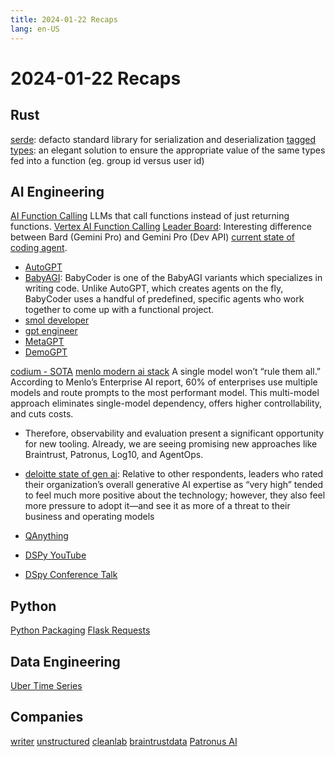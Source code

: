 ```yaml
---
title: 2024-01-22 Recaps
lang: en-US
---
```


# 2024-01-22 Recaps

## Rust

[serde](https://www.shuttle.rs/blog/2024/01/23/using-serde-rust): defacto standard library for serialization and deserialization
[tagged types](https://experimentalworks.net/posts/2024-01-22-simple-phantom-types/): an elegant solution to ensure the appropriate value of the same types fed into a function (eg. group id versus user id)

## AI Engineering

[AI Function Calling](https://gradientflow.com/expanding-ai-horizons-the-rise-of-function-calling-in-llms/) LLMs that call functions instead of just returning functions.
[Vertex AI Function Calling](https://cloud.google.com/vertex-ai/docs/generative-ai/multimodal/function-calling)
[Leader Board](https://huggingface.co/spaces/lmsys/chatbot-arena-leaderboard?utm_source=marktechpost-newsletter.beehiiv.com&utm_medium=newsletter&utm_campaign=sponsored-content-from-height-google-s-bard-has-just-made-a-stunning-leap-surpassing-gpt-4-to-the-second-spot-on-the-leaderboard): Interesting difference between Bard (Gemini Pro) and Gemini Pro (Dev API)
[current state of coding agent](https://deepsense.ai/coding-agents-in-large-language-models?utm_source=substack&utm_medium=email).

- [AutoGPT](https://github.com/Significant-Gravitas/AutoGPT)
- [BabyAGI](https://github.com/yoheinakajima/babyagi): BabyCoder is one of the BabyAGI variants which specializes in writing code. Unlike AutoGPT, which creates agents on the fly, BabyCoder uses a handful of predefined, specific agents who work together to come up with a functional project.
- [smol developer](https://github.com/smol-ai/developer)
- [gpt engineer](https://github.com/gpt-engineer-org/gpt-engineer)
- [MetaGPT](https://github.com/geekan/MetaGPT)
- [DemoGPT](https://github.com/melih-unsal/DemoGPT)

[codium - SOTA](https://www.codium.ai/blog/alphacodium-state-of-the-art-code-generation-for-code-contests)
[menlo modern ai stack](https://menlovc.com/perspective/the-modern-ai-stack-design-principles-for-the-future-of-enterprise-ai-architectures/)
A single model won’t “rule them all.” According to Menlo’s Enterprise AI report, 60% of enterprises use multiple models and route prompts to the most performant model. This multi-model approach eliminates single-model dependency, offers higher controllability, and cuts costs.

- Therefore, observability and evaluation present a significant opportunity for new tooling. Already, we are seeing promising new approaches like Braintrust, Patronus, Log10, and AgentOps.
- [deloitte state of gen ai](https://www2.deloitte.com/content/dam/Deloitte/us/Documents/consulting/us-state-of-gen-ai-report.pdf): Relative to other respondents, leaders who rated their organization’s overall generative AI expertise as “very
  high” tended to feel much more positive about the technology; however, they also feel more pressure to
  adopt it—and see it as more of a threat to their business and operating models

- [QAnything](https://github.com/netease-youdao/QAnything)
- [DSPy YouTube](https://www.youtube.com/watch?v=CDung1LnLbY)
- [DSpy Conference Talk](https://www.youtube.com/watch?v=Dt3H2ninoeY)

## Python

[Python Packaging](https://chriswarrick.com/blog/2024/01/15/python-packaging-one-year-later/)
[Flask Requests](https://testdriven.io/blog/how-are-requests-processed-in-flask/)

## Data Engineering

[Uber Time Series](https://www.uber.com/en-AU/blog/uvitals-an-anomaly-detection-alerting-system/?uclick_id=02aebbdb-c063-40c9-af92-33a7fa30fd07&utm_source=substack&utm_medium=email)

## Companies

[writer](https://writer.com/)
[unstructured](https://unstructured.io/)
[cleanlab](https://cleanlab.ai/)
[braintrustdata](https://www.braintrustdata.com/)
[Patronus AI](https://www.patronus.ai/)
